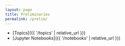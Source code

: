 ```yaml
---
layout: page
title: Preliminaries
permalink: /prelim/
---
```



* [Topics]({{ '/topics' | relative_url }})
* [Jupyter Notebooks]({{ '/notebooks' | relative_url }})


